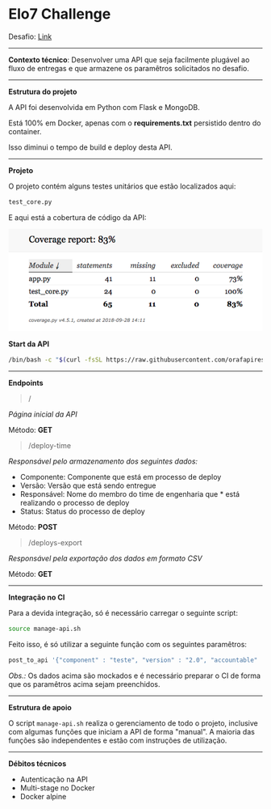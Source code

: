 # Elo7 Challenge

Desafio: [Link](https://gist.github.com/elo7-developer/76615b155b12a1dc501dc4de1e69c6ff)

---

**Contexto técnico**: Desenvolver uma API que seja facilmente plugável ao fluxo de entregas e que armazene os paramêtros solicitados no desafio.

---

**Estrutura do projeto**

A API foi desenvolvida em Python com Flask e MongoDB.

Está 100% em Docker, apenas com o **requirements.txt** persistido dentro do container.

Isso diminui o tempo de build e deploy desta API.

---

**Projeto**

O projeto contém alguns testes unitários que estão localizados aqui:

```python
test_core.py
```

E aqui está a cobertura de código da API:

![](images/code_coverage.png)

**Start da API**

```bash
/bin/bash -c "$(curl -fsSL https://raw.githubusercontent.com/orafapires/elo7_challenge/master/start-api.sh)"
```

---

**Endpoints**

> /

*Página inicial da API*

Método: **GET**

> /deploy-time

*Responsável pelo armazenamento dos seguintes dados:*

* Componente: Componente que está em processo de deploy
* Versão: Versão que está sendo entregue
* Responsável: Nome do membro do time de engenharia que * está realizando o processo de deploy
* Status: Status do processo de deploy

Método: **POST**

> /deploys-export

*Responsável pela exportação dos dados em formato CSV*

Método: **GET**

---

**Integração no CI**

Para a devida integração, só é necessário carregar o seguinte script:

```bash
source manage-api.sh
```

Feito isso, é só utilizar a seguinte função com os seguintes paramêtros:

```bash
post_to_api '{"component" : "teste", "version" : "2.0", "accountable" : "eu", "status" : "teste"}' http://localhost:5000 deploy-time
```

*Obs.:* Os dados acima são mockados e é necessário preparar o CI de forma que os paramêtros acima sejam preenchidos.

---

**Estrutura de apoio**

O script ```manage-api.sh``` realiza o gerenciamento de todo o projeto, inclusive com algumas funções que iniciam a API de forma "manual". A maioria das funções são independentes e estão com instruções de utilização.

---

**Débitos técnicos**

* Autenticação na API
* Multi-stage no Docker
* Docker alpine
